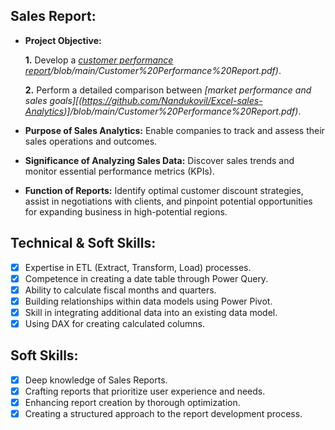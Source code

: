 ## Sales Report:

- **Project Objective:**

  **1.** Develop a _[customer performance report](https://github.com/Nandukovil/Excel-sales-Analytics)/blob/main/Customer%20Performance%20Report.pdf)_.

  **2.** Perform a detailed comparison between _[market performance and sales goals][(https://github.com/Nandukovil/Excel-sales-Analytics)]/blob/main/Customer%20Performance%20Report.pdf)_.

- **Purpose of Sales Analytics:** Enable companies to track and assess their sales operations and outcomes.

- **Significance of Analyzing Sales Data:** Discover sales trends and monitor essential performance metrics (KPIs).

- **Function of Reports:** Identify optimal customer discount strategies, assist in negotiations with clients, and pinpoint potential opportunities for expanding business in high-potential regions.

## Technical & Soft Skills:

- [x] Expertise in ETL (Extract, Transform, Load) processes.
- [x] Competence in creating a date table through Power Query.
- [x] Ability to calculate fiscal months and quarters.
- [x] Building relationships within data models using Power Pivot.
- [x] Skill in integrating additional data into an existing data model.
- [x] Using DAX for creating calculated columns.

## Soft Skills:

- [x] Deep knowledge of Sales Reports.
- [x] Crafting reports that prioritize user experience and needs.
- [x] Enhancing report creation by thorough optimization.
- [x] Creating a structured approach to the report development process.

